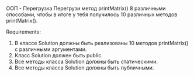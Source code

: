 ООП - Перегрузка
Перегрузи метод printMatrix() 8 различными способами, чтобы в итоге у тебя получилось 10 различных методов printMatrix().


Requirements:
1. В классе Solution должны быть реализованы 10 методов printMatrix() с различными аргументами.
2. Класс Solution должен быть public.
3. Все методы класса Solution должны быть статическими.
4. Все методы класса Solution должны быть публичными.
